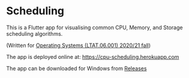 # Scheduling

This is a Flutter app for visualising common CPU, Memory, and Storage scheduling algorithms.

(Written for [Operating Systems (LTAT.06.001) 2020/21 fall](https://courses.cs.ut.ee/2020/os/fall/Main/HomePage))

The app is deployed online at: https://cpu-scheduling.herokuapp.com

The app can be downloaded for Windows from [Releases](https://github.com/markusaksli/scheduling/releases/latest)
